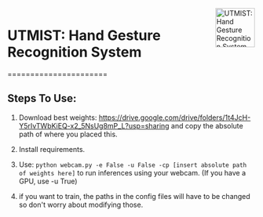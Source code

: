 <a href="https://aimeos.org/">
    <img src="Images/round-logo.jpg" alt="UTMIST: Hand Gesture Recognition System" title="UTMIST: Hand Gesture Recognition System" align="right" height="80" />
</a>

# UTMIST: Hand Gesture Recognition System 
======================


## Steps To Use:

1. Download best weights: https://drive.google.com/drive/folders/1t4JcH-Y5rIvTWbKiEQ-x2_5NsUg8mP_L?usp=sharing and copy the absolute path of where you placed this.

2. Install requirements.

3. Use: `python webcam.py -e False -u False -cp [insert absolute path of weights here]` to run inferences using your webcam. (If you have a GPU, use -u True) 

4. if you want to train, the paths in the config files will have to be changed so don't worry about modifying those. 

